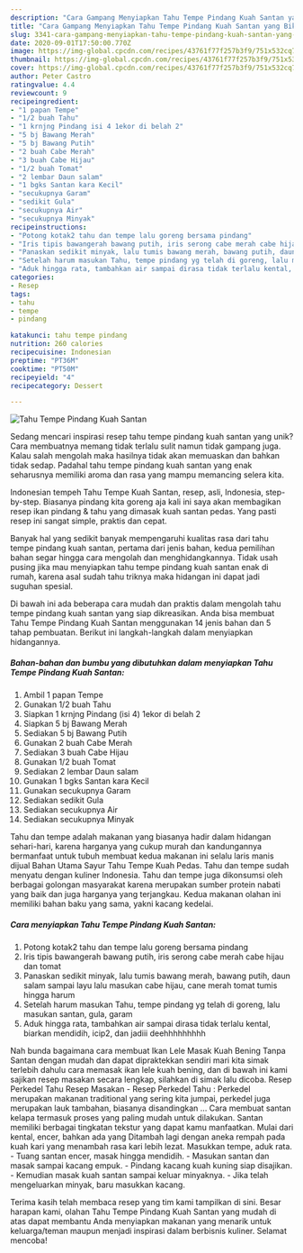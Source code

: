 ```yaml
---
description: "Cara Gampang Menyiapkan Tahu Tempe Pindang Kuah Santan yang Bikin Ngiler"
title: "Cara Gampang Menyiapkan Tahu Tempe Pindang Kuah Santan yang Bikin Ngiler"
slug: 3341-cara-gampang-menyiapkan-tahu-tempe-pindang-kuah-santan-yang-bikin-ngiler
date: 2020-09-01T17:50:00.770Z
image: https://img-global.cpcdn.com/recipes/43761f77f257b3f9/751x532cq70/tahu-tempe-pindang-kuah-santan-foto-resep-utama.jpg
thumbnail: https://img-global.cpcdn.com/recipes/43761f77f257b3f9/751x532cq70/tahu-tempe-pindang-kuah-santan-foto-resep-utama.jpg
cover: https://img-global.cpcdn.com/recipes/43761f77f257b3f9/751x532cq70/tahu-tempe-pindang-kuah-santan-foto-resep-utama.jpg
author: Peter Castro
ratingvalue: 4.4
reviewcount: 9
recipeingredient:
- "1 papan Tempe"
- "1/2 buah Tahu"
- "1 krnjng Pindang isi 4 1ekor di belah 2"
- "5 bj Bawang Merah"
- "5 bj Bawang Putih"
- "2 buah Cabe Merah"
- "3 buah Cabe Hijau"
- "1/2 buah Tomat"
- "2 lembar Daun salam"
- "1 bgks Santan kara Kecil"
- "secukupnya Garam"
- "sedikit Gula"
- "secukupnya Air"
- "secukupnya Minyak"
recipeinstructions:
- "Potong kotak2 tahu dan tempe lalu goreng bersama pindang"
- "Iris tipis bawangerah bawang putih, iris serong cabe merah cabe hijau dan tomat"
- "Panaskan sedikit minyak, lalu tumis bawang merah, bawang putih, daun salam sampai layu lalu masukan cabe hijau, cane merah tomat tumis hingga harum"
- "Setelah harum masukan Tahu, tempe pindang yg telah di goreng, lalu masukan santan, gula, garam"
- "Aduk hingga rata, tambahkan air sampai dirasa tidak terlalu kental, biarkan mendidih, icip2, dan jadiii deehhhhhhhhh"
categories:
- Resep
tags:
- tahu
- tempe
- pindang

katakunci: tahu tempe pindang 
nutrition: 260 calories
recipecuisine: Indonesian
preptime: "PT36M"
cooktime: "PT50M"
recipeyield: "4"
recipecategory: Dessert

---
```



![Tahu Tempe Pindang Kuah Santan](https://img-global.cpcdn.com/recipes/43761f77f257b3f9/751x532cq70/tahu-tempe-pindang-kuah-santan-foto-resep-utama.jpg)

Sedang mencari inspirasi resep tahu tempe pindang kuah santan yang unik? Cara membuatnya memang tidak terlalu sulit namun tidak gampang juga. Kalau salah mengolah maka hasilnya tidak akan memuaskan dan bahkan tidak sedap. Padahal tahu tempe pindang kuah santan yang enak seharusnya memiliki aroma dan rasa yang mampu memancing selera kita.

Indonesian tempeh Tahu Tempe Kuah Santan, resep, asli, Indonesia, step-by-step. Biasanya pindang kita goreng aja kali ini saya akan membagikan resep ikan pindang &amp; tahu yang dimasak kuah santan pedas. Yang pasti resep ini sangat simple, praktis dan cepat.

Banyak hal yang sedikit banyak mempengaruhi kualitas rasa dari tahu tempe pindang kuah santan, pertama dari jenis bahan, kedua pemilihan bahan segar hingga cara mengolah dan menghidangkannya. Tidak usah pusing jika mau menyiapkan tahu tempe pindang kuah santan enak di rumah, karena asal sudah tahu triknya maka hidangan ini dapat jadi suguhan spesial.


Di bawah ini ada beberapa cara mudah dan praktis dalam mengolah tahu tempe pindang kuah santan yang siap dikreasikan. Anda bisa membuat Tahu Tempe Pindang Kuah Santan menggunakan 14 jenis bahan dan 5 tahap pembuatan. Berikut ini langkah-langkah dalam menyiapkan hidangannya.

<!--inarticleads1-->

##### Bahan-bahan dan bumbu yang dibutuhkan dalam menyiapkan Tahu Tempe Pindang Kuah Santan:

1. Ambil 1 papan Tempe
1. Gunakan 1/2 buah Tahu
1. Siapkan 1 krnjng Pindang (isi 4) 1ekor di belah 2
1. Siapkan 5 bj Bawang Merah
1. Sediakan 5 bj Bawang Putih
1. Gunakan 2 buah Cabe Merah
1. Sediakan 3 buah Cabe Hijau
1. Gunakan 1/2 buah Tomat
1. Sediakan 2 lembar Daun salam
1. Gunakan 1 bgks Santan kara Kecil
1. Gunakan secukupnya Garam
1. Sediakan sedikit Gula
1. Sediakan secukupnya Air
1. Sediakan secukupnya Minyak


Tahu dan tempe adalah makanan yang biasanya hadir dalam hidangan sehari-hari, karena harganya yang cukup murah dan kandungannya bermanfaat untuk tubuh membuat kedua makanan ini selalu laris manis dijual Bahan Utama Sayur Tahu Tempe Kuah Pedas. Tahu dan tempe sudah menyatu dengan kuliner Indonesia. Tahu dan tempe juga dikonsumsi oleh berbagai golongan masyarakat karena merupakan sumber protein nabati yang baik dan juga harganya yang terjangkau. Kedua makanan olahan ini memiliki bahan baku yang sama, yakni kacang kedelai. 

<!--inarticleads2-->

##### Cara menyiapkan Tahu Tempe Pindang Kuah Santan:

1. Potong kotak2 tahu dan tempe lalu goreng bersama pindang
1. Iris tipis bawangerah bawang putih, iris serong cabe merah cabe hijau dan tomat
1. Panaskan sedikit minyak, lalu tumis bawang merah, bawang putih, daun salam sampai layu lalu masukan cabe hijau, cane merah tomat tumis hingga harum
1. Setelah harum masukan Tahu, tempe pindang yg telah di goreng, lalu masukan santan, gula, garam
1. Aduk hingga rata, tambahkan air sampai dirasa tidak terlalu kental, biarkan mendidih, icip2, dan jadiii deehhhhhhhhh


Nah bunda bagaimana cara membuat Ikan Lele Masak Kuah Bening Tanpa Santan dengan mudah dan dapat dipraktekkan sendiri mari kita simak terlebih dahulu cara memasak ikan lele kuah bening, dan di bawah ini kami sajikan resep masakan secara lengkap, silahkan di simak lalu dicoba. Resep Perkedel Tahu Resep Masakan - Resep Perkedel Tahu : Perkedel merupakan makanan traditional yang sering kita jumpai, perkedel juga merupakan lauk tambahan, biasanya disandingkan … Cara membuat santan kelapa termasuk proses yang paling mudah untuk dilakukan. Santan memiliki berbagai tingkatan tekstur yang dapat kamu manfaatkan. Mulai dari kental, encer, bahkan ada yang Ditambah lagi dengan aneka rempah pada kuah kari yang menambah rasa kari lebih lezat. Masukkan tempe, aduk rata. - Tuang santan encer, masak hingga mendidih. - Masukan santan dan masak sampai kacang empuk. - Pindang kacang kuah kuning siap disajikan. - Kemudian masak kuah santan sampai keluar minyaknya. - Jika telah mengeluarkan minyak, baru masukkan kacang. 

Terima kasih telah membaca resep yang tim kami tampilkan di sini. Besar harapan kami, olahan Tahu Tempe Pindang Kuah Santan yang mudah di atas dapat membantu Anda menyiapkan makanan yang menarik untuk keluarga/teman maupun menjadi inspirasi dalam berbisnis kuliner. Selamat mencoba!
